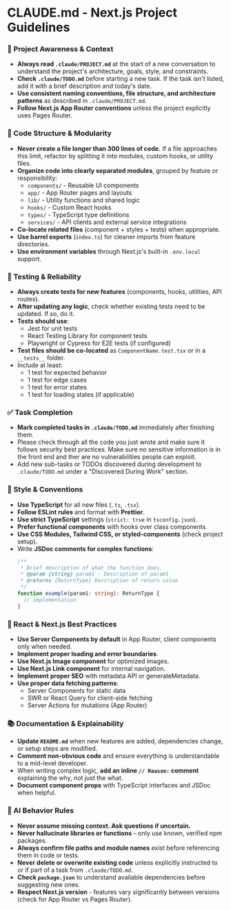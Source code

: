# CLAUDE.md - Next.js Project Guidelines

### 🔄 Project Awareness & Context

- **Always read `.claude/PROJECT.md`** at the start of a new conversation to understand the project's architecture, goals, style, and constraints.
- **Check `.claude/TODO.md`** before starting a new task. If the task isn't listed, add it with a brief description and today's date.
- **Use consistent naming conventions, file structure, and architecture patterns** as described in `.claude/PROJECT.md`.
- **Follow Next.js App Router conventions** unless the project explicitly uses Pages Router.

### 🧱 Code Structure & Modularity

- **Never create a file longer than 300 lines of code.** If a file approaches this limit, refactor by splitting it into modules, custom hooks, or utility files.
- **Organize code into clearly separated modules**, grouped by feature or responsibility:
  - `components/` - Reusable UI components
  - `app/` - App Router pages and layouts
  - `lib/` - Utility functions and shared logic
  - `hooks/` - Custom React hooks
  - `types/` - TypeScript type definitions
  - `services/` - API clients and external service integrations
- **Co-locate related files** (component + styles + tests) when appropriate.
- **Use barrel exports** (`index.ts`) for cleaner imports from feature directories.
- **Use environment variables** through Next.js's built-in `.env.local` support.

### 🧪 Testing & Reliability

- **Always create tests for new features** (components, hooks, utilities, API routes).
- **After updating any logic**, check whether existing tests need to be updated. If so, do it.
- **Tests should use**:
  - Jest for unit tests
  - React Testing Library for component tests
  - Playwright or Cypress for E2E tests (if configured)
- **Test files should be co-located** as `ComponentName.test.tsx` or in a `__tests__` folder.
- Include at least:
  - 1 test for expected behavior
  - 1 test for edge cases
  - 1 test for error states
  - 1 test for loading states (if applicable)

### ✅ Task Completion

- **Mark completed tasks in `.claude/TODO.md`** immediately after finishing them.
- Please check through all the code you just wrote and make sure it follows security best practices. Make sure no sensitive information is in the front end and ther are no vulnerabilities people can exploit.
- Add new sub-tasks or TODOs discovered during development to `.claude/TODO.md` under a "Discovered During Work" section.

### 📎 Style & Conventions

- **Use TypeScript** for all new files (`.ts`, `.tsx`).
- **Follow ESLint rules** and format with **Prettier**.
- **Use strict TypeScript** settings (`strict: true` in `tsconfig.json`).
- **Prefer functional components** with hooks over class components.
- **Use CSS Modules, Tailwind CSS, or styled-components** (check project setup).
- Write **JSDoc comments for complex functions**:
  ```typescript
  /**
   * Brief description of what the function does.
   * @param {string} param1 - Description of param1
   * @returns {ReturnType} Description of return value
   */
  function example(param1: string): ReturnType {
  	// implementation
  }
  ```

### 🎨 React & Next.js Best Practices

- **Use Server Components by default** in App Router, client components only when needed.
- **Implement proper loading and error boundaries**.
- **Use Next.js Image component** for optimized images.
- **Use Next.js Link component** for internal navigation.
- **Implement proper SEO** with metadata API or generateMetadata.
- **Use proper data fetching patterns**:
  - Server Components for static data
  - SWR or React Query for client-side fetching
  - Server Actions for mutations (App Router)

### 📚 Documentation & Explainability

- **Update `README.md`** when new features are added, dependencies change, or setup steps are modified.
- **Comment non-obvious code** and ensure everything is understandable to a mid-level developer.
- When writing complex logic, **add an inline `// Reason:` comment** explaining the why, not just the what.
- **Document component props** with TypeScript interfaces and JSDoc when helpful.

### 🧠 AI Behavior Rules

- **Never assume missing context. Ask questions if uncertain.**
- **Never hallucinate libraries or functions** – only use known, verified npm packages.
- **Always confirm file paths and module names** exist before referencing them in code or tests.
- **Never delete or overwrite existing code** unless explicitly instructed to or if part of a task from `.claude/TODO.md`.
- **Check `package.json`** to understand available dependencies before suggesting new ones.
- **Respect Next.js version** - features vary significantly between versions (check for App Router vs Pages Router).
